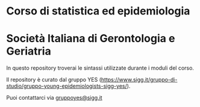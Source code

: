 # Corso di statistica ed epidemiologia  
# Società Italiana di Gerontologia e Geriatria

In questo repository troverai le sintassi utilizzate durante i moduli del corso.  

Il repository è curato dal gruppo YES (https://www.sigg.it/gruppo-di-studio/gruppo-young-epidemiologists-sigg-yes/).  

Puoi contattarci via gruppoyes@sigg.it
